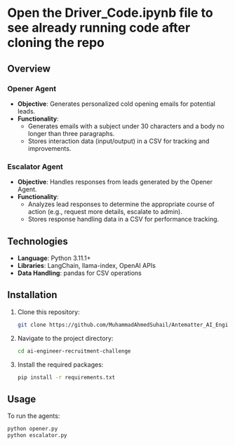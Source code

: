 # Open the Driver_Code.ipynb file to see already running code after cloning the repo

## Overview

### Opener Agent

- **Objective**: Generates personalized cold opening emails for potential leads.
- **Functionality**:
  - Generates emails with a subject under 30 characters and a body no longer than three paragraphs.
  - Stores interaction data (input/output) in a CSV for tracking and improvements.

### Escalator Agent

- **Objective**: Handles responses from leads generated by the Opener Agent.
- **Functionality**:
  - Analyzes lead responses to determine the appropriate course of action (e.g., request more details, escalate to admin).
  - Stores response handling data in a CSV for performance tracking.

## Technologies

- **Language**: Python 3.11.1+
- **Libraries**: LangChain, llama-index, OpenAI APIs
- **Data Handling**: pandas for CSV operations

## Installation

1. Clone this repository:
   ```bash
   git clone https://github.com/MuhammadAhmedSuhail/Antematter_AI_Engineer_Challenge.git
   ```
2. Navigate to the project directory:
   ```bash
   cd ai-engineer-recruitment-challenge
    ```
3. Install the required packages:
   ```bash
   pip install -r requirements.txt
    ```
## Usage
To run the agents:

```bash
python opener.py
python escalator.py
```

